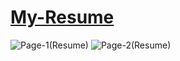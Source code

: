 <h1><a href="https://github.com/FRAGGERR/My-Resume/issues/1#issue-2471447462">My-Resume</a></h1>

![Page-1(Resume)](https://github.com/user-attachments/assets/f819309b-e2ee-4d22-95d0-57b5af944805)
![Page-2(Resume)](https://github.com/user-attachments/assets/cbeb4dc3-e36c-4bb1-aef9-81bffadc84e2)

